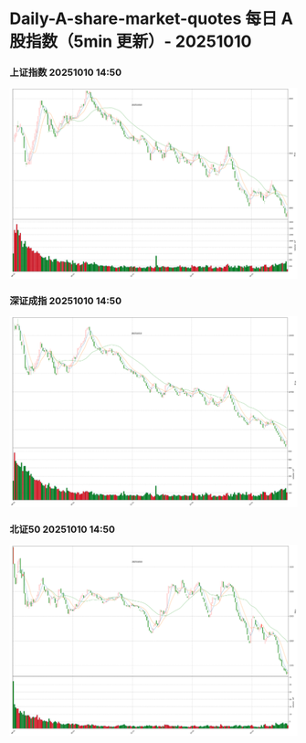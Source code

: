 
# Daily-A-share-market-quotes 每日 A 股指数（5min 更新）- 20251010

### 上证指数 20251010 14:50
![](./fig/2025/10/20251010-sh000001.png)

### 深证成指 20251010 14:50
![](./fig/2025/10/20251010-sz399001.png)

### 北证50 20251010 14:50
![](./fig/2025/10/20251010-bj899050.png)

